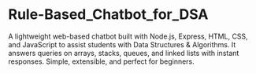 # Rule-Based_Chatbot_for_DSA
A lightweight web-based chatbot built with Node.js, Express, HTML, CSS, and JavaScript to assist students with Data Structures &amp; Algorithms. It answers queries on arrays, stacks, queues, and linked lists with instant responses. Simple, extensible, and perfect for beginners.
